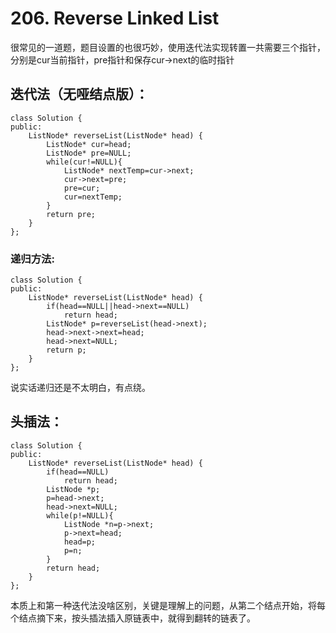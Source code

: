 # 206. Reverse Linked List
很常见的一道题，题目设置的也很巧妙，使用迭代法实现转置一共需要三个指针，分别是cur当前指针，pre指针和保存cur->next的临时指针
## 迭代法（无哑结点版）：
```
class Solution {
public:
    ListNode* reverseList(ListNode* head) {
        ListNode* cur=head;
        ListNode* pre=NULL;
        while(cur!=NULL){
            ListNode* nextTemp=cur->next;
            cur->next=pre;
            pre=cur;
            cur=nextTemp;
        }
        return pre;
    }
};
```
### 递归方法:
```
class Solution {
public:
    ListNode* reverseList(ListNode* head) {
        if(head==NULL||head->next==NULL)
            return head;
        ListNode* p=reverseList(head->next);
        head->next->next=head;
        head->next=NULL;
        return p;
    }
};
```
说实话递归还是不太明白，有点绕。
## 头插法：
```
class Solution {
public:
    ListNode* reverseList(ListNode* head) {
        if(head==NULL)
            return head;
        ListNode *p;
        p=head->next;
        head->next=NULL;
        while(p!=NULL){
            ListNode *n=p->next;
            p->next=head;
            head=p;
            p=n;
        }
        return head;
    }
};
```
本质上和第一种迭代法没啥区别，关键是理解上的问题，从第二个结点开始，将每个结点摘下来，按头插法插入原链表中，就得到翻转的链表了。

